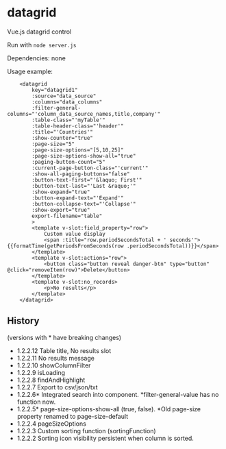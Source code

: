 # datagrid
Vue.js datagrid control

Run with `node server.js`

Dependencies: none

Usage example:
```
    <datagrid
        key="datagrid1"
        :source="data_source"
        :columns="data_columns"
        :filter-general-columns="'column_data_source_names,title,company'"
        :table-class="'myTable'"
        :table-header-class="'header'"
        :title="'Countries'"
        :show-counter="true"
        :page-size="5"
        :page-size-options="[5,10,25]"
        :page-size-options-show-all="true"
        :paging-button-count="5"
        :current-page-button-class="'current'"
        :show-all-paging-buttons="false"
        :button-text-first="'&laquo; First'"
        :button-text-last="'Last &raquo;'"
        :show-expand="true"
        :button-expand-text="'Expand'"
        :button-collapse-text="'Collapse'"
        :show-export="true"
        export-filename="table"
        >
        <template v-slot:field_property="row">
            Custom value display
            <span :title="row.periodSecondsTotal + ' seconds'">{{formatTime(getPeriodsFromSeconds(row .periodSecondsTotal))}}</span>
        </template>
        <template v-slot:actions="row">
            <button class="button reveal danger-btn" type="button" @click="removeItem(row)">Delete</button>
        </template>
        <template v-slot:no_records>
            <p>No results</p>
        </template>
    </datagrid>
```

## History
(versions with * have breaking changes)
- 1.2.2.12    Table title, No results slot
- 1.2.2.11    No results message
- 1.2.2.10    showColumnFilter
- 1.2.2.9     isLoading
- 1.2.2.8     findAndHighlight
- 1.2.2.7     Export to csv/json/txt
- 1.2.2.6*    Integrated search into component. *filter-general-value has no function now.
- 1.2.2.5*    page-size-options-show-all (true, false). *Old page-size property renamed to page-size-default
- 1.2.2.4     pageSizeOptions
- 1.2.2.3     Custom sorting function (sortingFunction)
- 1.2.2.2     Sorting icon visibility persistent when column is sorted.
